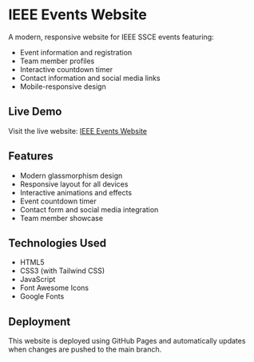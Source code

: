 # IEEE Events Website

A modern, responsive website for IEEE SSCE events featuring:
- Event information and registration
- Team member profiles
- Interactive countdown timer
- Contact information and social media links
- Mobile-responsive design

## Live Demo
Visit the live website: [IEEE Events Website](https://darshan-aiml.github.io/ieee-events-website/)

## Features
- Modern glassmorphism design
- Responsive layout for all devices
- Interactive animations and effects
- Event countdown timer
- Contact form and social media integration
- Team member showcase

## Technologies Used
- HTML5
- CSS3 (with Tailwind CSS)
- JavaScript
- Font Awesome Icons
- Google Fonts

## Deployment
This website is deployed using GitHub Pages and automatically updates when changes are pushed to the main branch.

